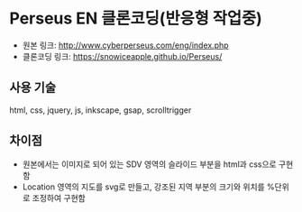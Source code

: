 # Perseus EN 클론코딩(반응형 작업중)
- 원본 링크: <http://www.cyberperseus.com/eng/index.php>
- 클론코딩 링크: <https://snowiceapple.github.io/Perseus/>

## 사용 기술
html, css, jquery, js, inkscape, gsap, scrolltrigger

## 차이점
- 원본에서는 이미지로 되어 있는 SDV 영역의 슬라이드 부분을 html과 css으로 구현함
- Location 영역의 지도를 svg로 만들고, 강조된 지역 부분의 크기와 위치를 %단위로 조정하여 구현함


